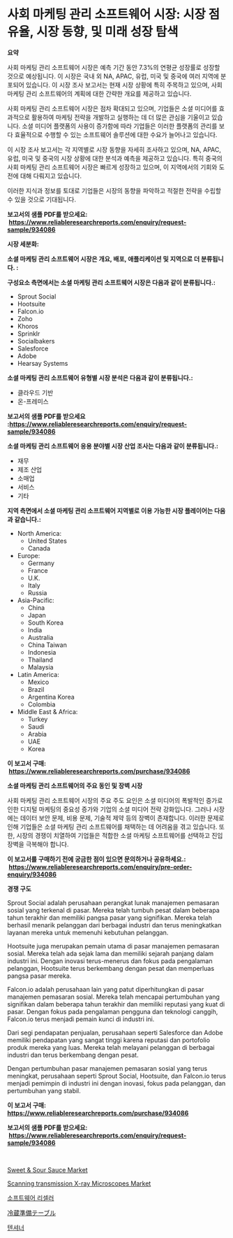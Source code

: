 <p><h1>사회 마케팅 관리 소프트웨어 시장: 시장 점유율, 시장 동향, 및 미래 성장 탐색</h1></p><p><strong>요약</strong></p>
<p><p>사회 마케팅 관리 소프트웨어 시장은 예측 기간 동안 7.3%의 연평균 성장률로 성장할 것으로 예상됩니다. 이 시장은 국내 외 NA, APAC, 유럽, 미국 및 중국에 여러 지역에 분포되어 있습니다. 이 시장 조사 보고서는 현재 시장 상황에 특히 주목하고 있으며, 사회 마케팅 관리 소프트웨어의 계획에 대한 간략한 개요를 제공하고 있습니다.</p><p>사회 마케팅 관리 소프트웨어 시장은 점차 확대되고 있으며, 기업들은 소셜 미디어를 효과적으로 활용하여 마케팅 전략을 개발하고 실행하는 데 더 많은 관심을 기울이고 있습니다. 소셜 미디어 플랫폼의 사용이 증가함에 따라 기업들은 이러한 플랫폼의 관리를 보다 효율적으로 수행할 수 있는 소프트웨어 솔루션에 대한 수요가 늘어나고 있습니다.</p><p>이 시장 조사 보고서는 각 지역별로 시장 동향을 자세히 조사하고 있으며, NA, APAC, 유럽, 미국 및 중국의 시장 상황에 대한 분석과 예측을 제공하고 있습니다. 특히 중국의 사회 마케팅 관리 소프트웨어 시장은 빠르게 성장하고 있으며, 이 지역에서의 기회와 도전에 대해 다뤄지고 있습니다.</p><p>이러한 지식과 정보를 토대로 기업들은 시장의 동향을 파악하고 적절한 전략을 수립할 수 있을 것으로 기대됩니다.</p></p>
<p><strong>보고서의 샘플 PDF를 받으세요: &nbsp;<a href="https://www.reliableresearchreports.com/enquiry/request-sample/934086">https://www.reliableresearchreports.com/enquiry/request-sample/934086</a></strong></p>
<p><strong>시장 세분화:</strong></p>
<p><strong> 소셜 마케팅 관리 소프트웨어 시장은 개요, 배포, 애플리케이션 및 지역으로 더 분류됩니다. :</strong></p>
<p><strong>구성요소 측면에서는 소셜 마케팅 관리 소프트웨어 시장은 다음과 같이 분류됩니다.:</strong></p>
<p><ul><li>Sprout Social</li><li>Hootsuite</li><li>Falcon.io</li><li>Zoho</li><li>Khoros</li><li>Sprinklr</li><li>Socialbakers</li><li>Salesforce</li><li>Adobe</li><li>Hearsay Systems</li></ul></p>
<p><strong> 소셜 마케팅 관리 소프트웨어 유형별 시장 분석은 다음과 같이 분류됩니다.:</strong></p>
<p><ul><li>클라우드 기반</li><li>온-프레미스</li></ul></p>
<p><strong>보고서의 샘플 PDF를 받으세요 :<a href="https://www.reliableresearchreports.com/enquiry/request-sample/934086">https://www.reliableresearchreports.com/enquiry/request-sample/934086</a></strong></p>
<p><strong> 소셜 마케팅 관리 소프트웨어 응용 분야별 시장 산업 조사는 다음과 같이 분류됩니다.:</strong></p>
<p><ul><li>재무</li><li>제조 산업</li><li>소매업</li><li>서비스</li><li>기타</li></ul></p>
<p><strong>지역 측면에서 소셜 마케팅 관리 소프트웨어 지역별로 이용 가능한 시장 플레이어는 다음과 같습니다.:</strong></p>
<p><ul>
    <li>
        North America:
        <ul>
            <li>United States</li>
            <li>Canada</li>
        </ul>
    </li>
    <li>
        Europe:
        <ul>
            <li>Germany</li>
            <li>France</li>
            <li>U.K.</li>
            <li>Italy</li>
            <li>Russia</li>
        </ul>
    </li>
    <li>
        Asia-Pacific:
        <ul>
            <li>China</li>
            <li>Japan</li>
            <li>South Korea</li>
            <li>India</li>
            <li>Australia</li>
            <li>China Taiwan</li>
            <li>Indonesia</li>
            <li>Thailand</li>
            <li>Malaysia</li>
        </ul>
    </li>
    <li>
        Latin America:
        <ul>
            <li>Mexico</li>
            <li>Brazil</li>
            <li>Argentina Korea</li>
            <li>Colombia</li>
        </ul>
    </li>
    <li>
        Middle East & Africa:
        <ul>
            <li>Turkey</li>
            <li>Saudi</li>
            <li>Arabia</li>
            <li>UAE</li>
            <li>Korea</li>
        </ul>
    </li>
    </ul></p>
<p><strong>이 보고서 구매: &nbsp;<a href="https://www.reliableresearchreports.com/purchase/934086">https://www.reliableresearchreports.com/purchase/934086</a></strong></p>
<p><strong>소셜 마케팅 관리 소프트웨어의 주요 동인 및 장벽 시장</strong></p>
<p><p>사회 마케팅 관리 소프트웨어 시장의 주요 주도 요인은 소셜 미디어의 폭발적인 증가로 인한 디지털 마케팅의 중요성 증가와 기업의 소셜 미디어 전략 강화입니다. 그러나 시장에는 데이터 보안 문제, 비용 문제, 기술적 제약 등의 장벽이 존재합니다. 이러한 문제로 인해 기업들은 소셜 마케팅 관리 소프트웨어를 채택하는 데 어려움을 겪고 있습니다. 또한, 시장의 경쟁이 치열하여 기업들은 적합한 소셜 마케팅 소프트웨어를 선택하고 진입 장벽을 극복해야 합니다.</p></p>
<p><strong>이 보고서를 구매하기 전에 궁금한 점이 있으면 문의하거나 공유하세요.: &nbsp;<a href="https://www.reliableresearchreports.com/enquiry/pre-order-enquiry/934086">https://www.reliableresearchreports.com/enquiry/pre-order-enquiry/934086</a></strong></p>
<p><strong>경쟁 구도</strong></p>
<p><p>Sprout Social adalah perusahaan perangkat lunak manajemen pemasaran sosial yang terkenal di pasar. Mereka telah tumbuh pesat dalam beberapa tahun terakhir dan memiliki pangsa pasar yang signifikan. Mereka telah berhasil menarik pelanggan dari berbagai industri dan terus meningkatkan layanan mereka untuk memenuhi kebutuhan pelanggan.</p><p>Hootsuite juga merupakan pemain utama di pasar manajemen pemasaran sosial. Mereka telah ada sejak lama dan memiliki sejarah panjang dalam industri ini. Dengan inovasi terus-menerus dan fokus pada pengalaman pelanggan, Hootsuite terus berkembang dengan pesat dan memperluas pangsa pasar mereka.</p><p>Falcon.io adalah perusahaan lain yang patut diperhitungkan di pasar manajemen pemasaran sosial. Mereka telah mencapai pertumbuhan yang signifikan dalam beberapa tahun terakhir dan memiliki reputasi yang kuat di pasar. Dengan fokus pada pengalaman pengguna dan teknologi canggih, Falcon.io terus menjadi pemain kunci di industri ini.</p><p>Dari segi pendapatan penjualan, perusahaan seperti Salesforce dan Adobe memiliki pendapatan yang sangat tinggi karena reputasi dan portofolio produk mereka yang luas. Mereka telah melayani pelanggan di berbagai industri dan terus berkembang dengan pesat.</p><p>Dengan pertumbuhan pasar manajemen pemasaran sosial yang terus meningkat, perusahaan seperti Sprout Social, Hootsuite, dan Falcon.io terus menjadi pemimpin di industri ini dengan inovasi, fokus pada pelanggan, dan pertumbuhan yang stabil.</p></p>
<p><strong>이 보고서 구매: &nbsp; <a href="https://www.reliableresearchreports.com/purchase/934086">https://www.reliableresearchreports.com/purchase/934086</a></strong></p>
<p><strong>보고서의 샘플 PDF를 받으세요: &nbsp;<a href="https://www.reliableresearchreports.com/enquiry/request-sample/934086">https://www.reliableresearchreports.com/enquiry/request-sample/934086</a></strong><strong></strong></p>
<p>&nbsp;</p>
<p><p><a href="https://iodized-pantydraco-05c.notion.site/Sweet-Sour-Sauce-Market-Size-and-Examines-its-Market-Scope-with-a-Primary-Focus-on-Growth-Opport-d1d578aa2d2647c28c49bb821d2a06c3">Sweet & Sour Sauce Market</a></p><p><a href="https://military-diascia-e68.notion.site/Scanning-transmission-X-ray-Microscopes-Market-Size-Focuses-on-Market-Dynamics-In-Depth-Analysis-an-e777f4b33d8245b198b9025dffa41deb">Scanning transmission X-ray Microscopes Market</a></p><p><a href="https://github.com/vsap75a286l/Market-Research-Report-List-1/blob/main/2696792184307.md">소프트웨어 리셀러</a></p><p><a href="https://medium.com/@kelsitorphy644/%E5%86%B7%E8%94%B5%E8%AA%BF%E7%90%86%E3%83%86%E3%83%BC%E3%83%96%E3%83%AB%E5%B8%82%E5%A0%B4%E5%88%86%E6%9E%90%E3%81%8A%E3%82%88%E3%81%B32024%E5%B9%B4%E3%81%8B%E3%82%892031%E5%B9%B4%E3%81%BE%E3%81%A7%E3%81%AE%E4%BA%88%E6%B8%AC%E3%82%B5%E3%82%A4%E3%82%BA-bcfb906f2d65">冷蔵準備テーブル</a></p><p><a href="https://medium.com/@josephweaver29/%EA%B8%B4%EC%9E%A5-%EC%A1%B0%EC%A0%88%EA%B8%B0-%EC%8B%9C%EC%9E%A5-%EC%A1%B0%EC%82%AC-%EB%B3%B4%EA%B3%A0%EC%84%9C-%EA%B7%B8-%EC%97%AD%EC%82%AC-%EB%B0%8F-2024%EB%85%84%EB%B6%80%ED%84%B0-2031%EB%85%84%EA%B9%8C%EC%A7%80%EC%9D%98-%EC%98%88%EC%B8%A1-2920d1b956ec">텐셔너</a></p></p>
